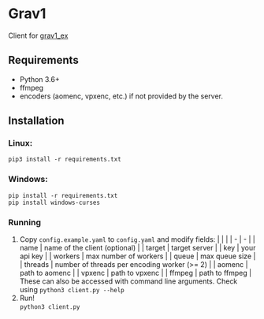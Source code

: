 # Grav1
Client for [grav1_ex](https://github.com/wwww-wwww/grav1_ex)

## Requirements
- Python 3.6+
- ffmpeg
- encoders (aomenc, vpxenc, etc.) if not provided by the server.

## Installation

### Linux:
```
pip3 install -r requirements.txt
```

### Windows:
```
pip install -r requirements.txt
pip install windows-curses
```

### Running
1. Copy `config.example.yaml` to `config.yaml` and modify fields:
    |  |  |
    | - | - | 
    | name | name of the client (optional) |
    | target | target server |
    | key | your api key |
    | workers | max number of workers |
    | queue | max queue size |
    | threads | number of threads per encoding worker (>= 2) |
    | aomenc | path to aomenc |
    | vpxenc | path to vpxenc |
    | ffmpeg | path to ffmpeg |
    These can also be accessed with command line arguments. Check using `python3 client.py --help`
2. Run!  
  `python3 client.py`